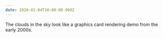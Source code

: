 ```yaml
---
date: 2020-01-04T10:08:00.000Z
---
```


The clouds in the sky look like a graphics card rendering demo from the early 2000s.
